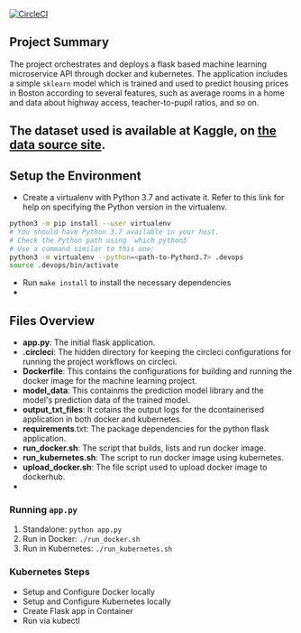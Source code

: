 [![CircleCI](https://dl.circleci.com/status-badge/img/gh/Pitson3/OpMLMsKubernetes/tree/main.svg?style=svg)](https://dl.circleci.com/status-badge/redirect/gh/Pitson3/OpMLMsKubernetes/tree/main)

## Project Summary

The project orchestrates and deploys a flask based machine learning microservice API through docker and kubernetes. The application includes a simple `sklearn` model which is trained 
and used to predict  housing prices in Boston according to several features, such as average rooms in a home and data about highway access, teacher-to-pupil ratios, and so on.


The dataset used is available at Kaggle, on [the data source site](https://www.kaggle.com/c/boston-housing).
---

## Setup the Environment

* Create a virtualenv with Python 3.7 and activate it. Refer to this link for help on specifying the Python version in the virtualenv. 
```bash
python3 -m pip install --user virtualenv
# You should have Python 3.7 available in your host. 
# Check the Python path using `which python3`
# Use a command similar to this one:
python3 -m virtualenv --python=<path-to-Python3.7> .devops
source .devops/bin/activate
```
* Run `make install` to install the necessary dependencies
* 

## Files Overview

- **app.py**: The initial flask application. 
- **.circleci**: The hidden directory for keeping the circleci configurations for running the project workflows on circleci.
- **Dockerfile**: This contains the configurations for building and running the docker image for the machine learning project.
- **model_data**: This containms the prediction model library and the model's prediction data of the trained model. 
- **output_txt_files**: It cotains the output logs for the dcontainerised application in both docker and kubernetes. 
- **requirements**.txt: The package dependencies for the python flask application.
- **run_docker.sh**: The script that builds, lists and run docker image.
- **run_kubernetes.sh**: The script to run docker image using kubernetes.
- **upload_docker.sh**: The file script used to upload docker image to dockerhub.
-

### Running `app.py`

1. Standalone:  `python app.py`
2. Run in Docker:  `./run_docker.sh`
3. Run in Kubernetes:  `./run_kubernetes.sh`

### Kubernetes Steps

* Setup and Configure Docker locally
* Setup and Configure Kubernetes locally
* Create Flask app in Container
* Run via kubectl
